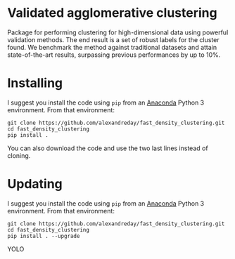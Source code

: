 # Validated agglomerative clustering
Package for performing clustering for high-dimensional data using powerful validation methods. The end result is a set of robust labels for the cluster found. We benchmark the method against traditional datasets and attain state-of-the-art results, surpassing previous performances by up to 10%.

# Installing
I suggest you install the code using ```pip``` from an [Anaconda](https://conda.io/docs/user-guide/tasks/manage-environments.html) Python 3 environment. From that environment:
```
git clone https://github.com/alexandreday/fast_density_clustering.git
cd fast_density_clustering
pip install .
```
You can also download the code and use the two last lines instead of cloning.

# Updating
I suggest you install the code using ```pip``` from an [Anaconda](https://conda.io/docs/user-guide/tasks/manage-environments.html) Python 3 environment. From that environment:
```
git clone https://github.com/alexandreday/fast_density_clustering.git
cd fast_density_clustering
pip install . --upgrade
```


YOLO

